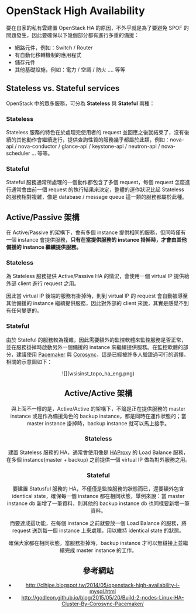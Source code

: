 # OpenStack High Availability
要在自家的私有雲建置 OpenStack HA 的原因，不外乎就是為了要避免 SPOF 的問題發生，因此要確保以下幾個部分都有進行多重的備援：
* 網路元件，例如：Switch / Router
* 有自動化移轉機制的應用程式
* 儲存元件
* 其他基礎設施，例如：電力 / 空調 / 防火 .... 等等

## Stateless vs. Stateful services
OpenStack 中的眾多服務，可分為 **Stateless** 與 **Stateful** 兩種：

### Stateless
Stateless 服務的特色在於處理完使用者的 request 並回應之後就結束了，沒有後續的其他動作會繼續進行，提供查詢性質的服務幾乎都屬於此類，例如：nova-api / nova-conductor / glance-api / keystone-api / neutron-api / nova-scheduler ... 等等。

### Stateful
Stateful 服務通常所處理的一個動作都包含了多個 request，每個 request 怎麼進行通常會由前一個 request 的執行結果來決定，整體的運作狀況比起 Stateless 的服務相對複雜，像是 database / message queue 這一類的服務都屬於此種。

## Active/Passive 架構
在 Active/Passive 的架構下，會有多個 instance 提供相同的服務，但同時僅有一個 instance 會提供服務，**只有在當提供服務的 instance 掛掉時，才會由其他備援的 instance 繼續提供服務。**

### Stateless
為 Stateless 服務提供 Active/Passive HA 的情況，會使用一個 virtual IP 提供給外部 client 進行 request 之用。

因此當 virtual IP 後端的服務有掛掉時，則到 virtual IP 的 request 會自動被導至其他備援的 instance 繼續提供服務，因此對外部的 client 來說，其實是感覺不到有任何變更的。

### Stateful
由於 Stateful 的服務較為複雜，因此需要額外的監控軟體來監控服務是否正常，並在服務掛掉時啟動另外一個備援的 instance 來繼續提供服務。在監控軟體的部分，建議使用 [Pacemaker](http://clusterlabs.org/) 與 [Corosync](http://corosync.github.io/corosync/)，這是已經被許多人驗證過可行的選擇。相關的示意圖如下：

<center> ![](wsisinst_topo_ha_eng.png)

## Active/Active 架構
與上面不一樣的是，Active/Active 的架構下，不論是正在提供服務的 master instance 或是作為備援角色的 backup instance，都是同時在運作狀態的；當 master instance 掛掉時，backup instance 就可以馬上接手。

### Stateless
建置 Stateless 服務的 HA，通常會使用像是 [HAProxy](http://www.haproxy.org/) 的 Load Balance 服務，在多個 instance(master + backup) 之前提供一個 virtual IP 做為對外服務之用。

### Stateful
要建置 Statusful 服務的 HA，不僅僅是監控服務的狀態而已，還要額外包含 identical state，確保每一個 instance 都在相同狀態，舉例來說：當 master instance db 新增了一筆資料，則其他的 backup instance db 也同樣要新增一筆資料。

而要達成這功能，在每個 instance 之前就要放一個 Load Balance 的服務，將 request 送到每一個 instance 上來處理，用以維持 identical state 的狀態。

確保大家都在相同狀態，當服務掛掉時，backup instance 才可以無縫接上並繼續完成 master instance 的工作。


## 參考網站
* http://clhjoe.blogspot.tw/2014/05/openstack-high-availability-i-mysql.html
* http://godleon.github.io/blog/2015/05/20/Build-2-nodes-Linux-HA-Cluster-By-Corosync-Pacemaker/
